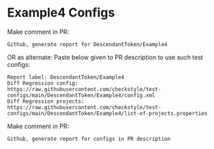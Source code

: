 # Example4 Configs
Make comment in PR:
```
Github, generate report for DescendantToken/Example4
```
OR as alternate:
Paste below given to PR description to use such test configs:
```
Report label: DescendantToken/Example4
Diff Regression config: https://raw.githubusercontent.com/checkstyle/test-configs/main/DescendantToken/Example4/config.xml
Diff Regression projects: https://raw.githubusercontent.com/checkstyle/test-configs/main/DescendantToken/Example4/list-of-projects.properties
```
Make comment in PR:
```
Github, generate report for configs in PR description
```
